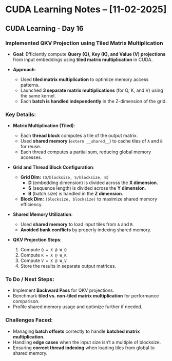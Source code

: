 # CUDA Learning Notes – [11-02-2025]

## CUDA Learning - Day 16

### Implemented QKV Projection using Tiled Matrix Multiplication

- **Goal**: Efficiently compute **Query (Q), Key (K), and Value (V) projections** from input embeddings using **tiled matrix multiplication** in CUDA.
  
- **Approach**:
  - Used **tiled matrix multiplication** to optimize memory access patterns.
  - Launched **3 separate matrix multiplications** (for Q, K, and V) using the same kernel.
  - Each **batch is handled independently** in the Z-dimension of the grid.
  
### Key Details:

- **Matrix Multiplication (Tiled)**:
  - Each **thread block** computes a tile of the output matrix.
  - Used **shared memory** (`extern __shared__`) to cache tiles of `A` and `B` for reuse.
  - Each thread computes a partial sum, reducing global memory accesses.

- **Grid and Thread Block Configuration**:
  - **Grid Dim:** `(D/blocksize, S/blocksize, B)`  
    - **D** (embedding dimension) is divided across the **X dimension**.
    - **S** (sequence length) is divided across the **Y dimension**.
    - **B** (batch size) is handled in the **Z dimension**.
  - **Block Dim:** `(blocksize, blocksize)` to maximize shared memory efficiency.

- **Shared Memory Utilization**:
  - Used **shared memory** to load input tiles from `A` and `B`.
  - **Avoided bank conflicts** by properly indexing shared memory.
  
- **QKV Projection Steps**:
  1. Compute `Q = X @ W_Q`
  2. Compute `K = X @ W_K`
  3. Compute `V = X @ W_V`
  4. Store the results in separate output matrices.
  
### To Do / Next Steps:
- Implement **Backward Pass** for QKV projections.
- Benchmark **tiled vs. non-tiled matrix multiplication** for performance comparison.
- Profile shared memory usage and optimize further if needed.

### Challenges Faced:
- Managing **batch offsets** correctly to handle **batched matrix multiplication**.
- Handling **edge cases** when the input size isn’t a multiple of blocksize.
- Ensuring **correct thread indexing** when loading tiles from global to shared memory.

